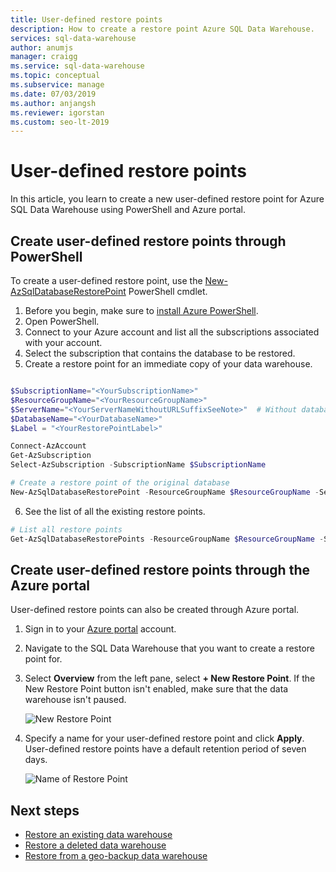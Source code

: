 ```yaml
---
title: User-defined restore points 
description: How to create a restore point Azure SQL Data Warehouse.
services: sql-data-warehouse
author: anumjs
manager: craigg
ms.service: sql-data-warehouse
ms.topic: conceptual
ms.subservice: manage
ms.date: 07/03/2019
ms.author: anjangsh
ms.reviewer: igorstan
ms.custom: seo-lt-2019
---
```


# User-defined restore points

In this article, you learn to create a new user-defined restore point for Azure SQL Data Warehouse using PowerShell and Azure portal.

## Create user-defined restore points through PowerShell

To create a user-defined restore point, use the [New-AzSqlDatabaseRestorePoint](https://docs.microsoft.com/powershell/module/az.sql/new-azsqldatabaserestorepoint?view=azps-2.4.0) PowerShell cmdlet.

1. Before you begin, make sure to [install Azure PowerShell](https://docs.microsoft.com/powershell/azure/overview).
2. Open PowerShell.
3. Connect to your Azure account and list all the subscriptions associated with your account.
4. Select the subscription that contains the database to be restored.
5. Create a restore point for an immediate copy of your data warehouse.

```Powershell

$SubscriptionName="<YourSubscriptionName>"
$ResourceGroupName="<YourResourceGroupName>"
$ServerName="<YourServerNameWithoutURLSuffixSeeNote>"  # Without database.windows.net
$DatabaseName="<YourDatabaseName>"
$Label = "<YourRestorePointLabel>"

Connect-AzAccount
Get-AzSubscription
Select-AzSubscription -SubscriptionName $SubscriptionName

# Create a restore point of the original database
New-AzSqlDatabaseRestorePoint -ResourceGroupName $ResourceGroupName -ServerName $ServerName -DatabaseName $DatabaseName -RestorePointLabel $Label

```

6. See the list of all the existing restore points.

```Powershell
# List all restore points
Get-AzSqlDatabaseRestorePoints -ResourceGroupName $ResourceGroupName -ServerName $ServerName -DatabaseName $DatabaseName
```

## Create user-defined restore points through the Azure portal

User-defined restore points can also be created through Azure portal.

1. Sign in to your [Azure portal](https://portal.azure.com/) account.

2. Navigate to the SQL Data Warehouse that you want to create a restore point for.

3. Select **Overview** from the left pane, select **+ New Restore Point**. If the New Restore Point button isn't enabled, make sure that the data warehouse isn't paused.

    ![New Restore Point](./media/sql-data-warehouse-restore-points/creating-restore-point-01.png)

4. Specify a name for your user-defined restore point and click **Apply**. User-defined restore points have a default retention period of seven days.

    ![Name of Restore Point](./media/sql-data-warehouse-restore-points/creating-restore-point-11.png)

## Next steps

- [Restore an existing data warehouse](sql-data-warehouse-restore-active-paused-dw.md)
- [Restore a deleted data warehouse](sql-data-warehouse-restore-deleted-dw.md)
- [Restore from a geo-backup data warehouse](sql-data-warehouse-restore-from-geo-backup.md)

